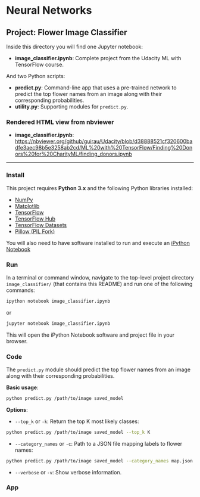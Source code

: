 # Neural Networks
## Project: Flower Image Classifier

Inside this directory you will find one Jupyter notebook:

- **image_classifier.ipynb**: Complete project from the Udacity ML with TensorFlow course.

And two Python scripts:

- **predict.py**: Command-line app that uses a pre-trained network to predict the top flower names from an image along with their corresponding probabilities.
- **utility.py**: Supporting modules for `predict.py`.

### Rendered HTML view from nbviewer

- **image_classifier.ipynb**: https://nbviewer.org/github/guirau/Udacity/blob/d38888521cf320600badfe3aec98b5e3258ab2cd/ML%20with%20TensorFlow/Finding%20Donors%20for%20CharityML/finding_donors.ipynb

---

### Install

This project requires **Python 3.x** and the following Python libraries installed:

- [NumPy](http://www.numpy.org/)
- [Matplotlib](http://matplotlib.org/)
- [TensorFlow](https://www.tensorflow.org/)
- [TensorFlow Hub](https://tfhub.dev/)
- [TensorFlow Datasets](https://www.tensorflow.org/datasets)
- [Pillow (PIL Fork)](https://pillow.readthedocs.io/en/stable/)

You will also need to have software installed to run and execute an [iPython Notebook](http://ipython.org/notebook.html)

### Run

In a terminal or command window, navigate to the top-level project directory `image_classifier/` (that contains this README) and run one of the following commands:

```bash
ipython notebook image_classifier.ipynb
```  
or
```bash
jupyter notebook image_classifier.ipynb
```

This will open the iPython Notebook software and project file in your browser.

### Code

The `predict.py` module should predict the top flower names from an image along with their corresponding probabilities.

**Basic usage**:

```bash
python predict.py /path/to/image saved_model
```

**Options**:

- `--top_k` or `-k`: Return the top K most likely classes:

```bash
python predict.py /path/to/image saved_model --top_k K
```

- `--category_names` or `-c`: Path to a JSON file mapping labels to flower names:

```bash
python predict.py /path/to/image saved_model --category_names map.json
```

- `--verbose` or `-v`: Show verbose information.

### App
